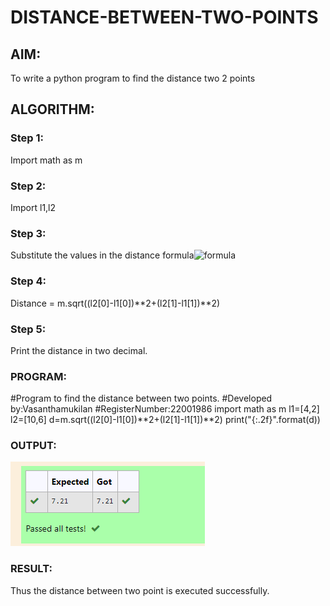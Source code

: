 # DISTANCE-BETWEEN-TWO-POINTS

## AIM:
To write a python program to find the distance two 2 points
## ALGORITHM:
### Step 1: 
Import math as m
### Step 2: 
Import l1,l2
### Step 3: 
Substitute the values in the distance formula![formula](/formula.jpg)
### Step 4: 
Distance = m.sqrt((l2[0]-l1[0])**2+(l2[1]-l1[1])**2)
### Step 5:
Print the distance in two decimal.
### PROGRAM:
#Program to find the distance between two points.
#Developed by:Vasanthamukilan
#RegisterNumber:22001986
import math as m
l1=[4,2]
l2=[10,6]
d=m.sqrt((l2[0]-l1[0])**2+(l2[1]-l1[1])**2)
print("{:.2f}".format(d))
### OUTPUT:
!['output'](/Screenshot_20221225_072053.png)
### RESULT:
Thus the distance between two point is executed successfully.